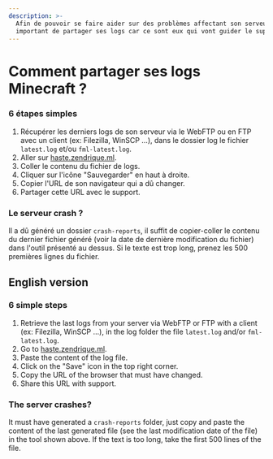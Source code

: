 ```yaml
---
description: >-
  Afin de pouvoir se faire aider sur des problèmes affectant son serveur, il est
  important de partager ses logs car ce sont eux qui vont guider le support.
---
```


# Comment partager ses logs Minecraft ?

### 6 étapes simples

1. Récupérer les derniers logs de son serveur via le WebFTP ou en FTP avec un client \(ex: Filezilla, WinSCP ...\), dans le dossier log le fichier `latest.log` et/ou `fml-latest.log`.
2. Aller sur [haste.zendrique.ml](https://haste.zendrique.ml).
3. Coller le contenu du fichier de logs.
4. Cliquer sur l'icône "Sauvegarder" en haut à droite.
5. Copier l'URL de son navigateur qui a dû changer.
6. Partager cette URL avec le support.

### Le serveur crash ?

Il a dû généré un dossier `crash-reports`, il suffit de copier-coller le contenu du dernier fichier généré \(voir la date de dernière modification du fichier\) dans l'outil présenté au dessus. Si le texte est trop long, prenez les 500 premières lignes du fichier.

## English version

### 6 simple steps 

1. Retrieve the last logs from your server via WebFTP or FTP with a client \(ex: Filezilla, WinSCP ...\), in the log folder the file `latest.log` and/or `fml-latest.log`.
2. Go to [haste.zendrique.ml](https://haste.zendrique.ml/).
3. Paste the content of the log file.
4. Click on the "Save" icon in the top right corner.
5. Copy the URL of the browser that must have changed.
6. Share this URL with support. 

### The server crashes? 

It must have generated a `crash-reports` folder, just copy and paste the content of the last generated file \(see the last modification date of the file\) in the tool shown above. If the text is too long, take the first 500 lines of the file.

